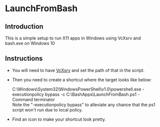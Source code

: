 # LaunchFromBash

## Introduction

This is a simple setup to run X11 apps in Windows using VcXsrv and bash.exe on Windows 10

## Instructions

* You will need to have [VcXsrv](https://sourceforge.net/projects/vcxsrv) and set the path of that in the script.
* Then you need to create a shortcut where the target looks like below:

  C:\Windows\System32\WindowsPowerShell\v1.0\powershell.exe -executionpolicy bypass -c C:\BashApps\LaunchFromBash.ps1 -Command terminator  
  Note the "-executionpolicy bypass" to alleviate any chance that the ps1 script won't run due to local policy.
* Find an icon to make your shortcut look pretty.
